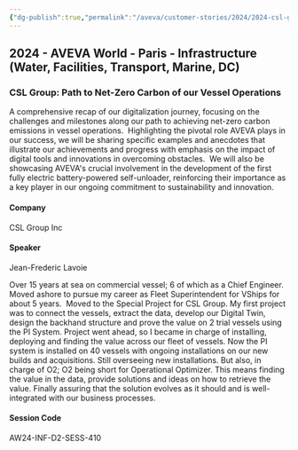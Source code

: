 ```yaml
---
{"dg-publish":true,"permalink":"/aveva/customer-stories/2024/2024-csl-group-path-to-net-zero-carbon-of-our-vessel-operations/"}
---
```



## 2024 - AVEVA World - Paris - Infrastructure (Water, Facilities, Transport, Marine, DC)

### CSL Group: Path to Net-Zero Carbon of our Vessel Operations

A comprehensive recap of our digitalization journey, focusing on the challenges and milestones along our path to achieving net-zero carbon emissions in vessel operations.  Highlighting the pivotal role AVEVA plays in our success, we will be sharing specific examples and anecdotes that illustrate our achievements and progress with emphasis on the impact of digital tools and innovations in overcoming obstacles.  We will also be showcasing AVEVA's crucial involvement in the development of the first fully electric battery-powered self-unloader, reinforcing their importance as a key player in our ongoing commitment to sustainability and innovation.

#### Company

CSL Group Inc

#### Speaker

Jean-Frederic Lavoie

Over 15 years at sea on commercial vessel; 6 of which as a Chief Engineer. Moved ashore to pursue my career as Fleet Superintendent for VShips for about 5 years.  Moved to the Special Project for CSL Group. My first project was to connect the vessels, extract the data, develop our Digital Twin, design the backhand structure and prove the value on 2 trial vessels using the PI System. Project went ahead, so I became in charge of installing, deploying and finding the value across our fleet of vessels. Now the PI system is installed on 40 vessels with ongoing installations on our new builds and acquisitions. Still overseeing new installations. But also, in charge of O2; O2 being short for Operational Optimizer. This means finding the value in the data, provide solutions and ideas on how to retrieve the value. Finally assuring that the solution evolves as it should and is well-integrated with our business processes. 

#### Session Code

AW24-INF-D2-SESS-410